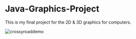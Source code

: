 # Java-Graphics-Project

This is my final project for the 2D & 3D graphics for computers.

![crossyroaddemo](https://github.com/EricMtz21/Java-Graphics-Project/assets/89113842/a09b45bd-387e-4081-bba1-3be950d0c77a)
